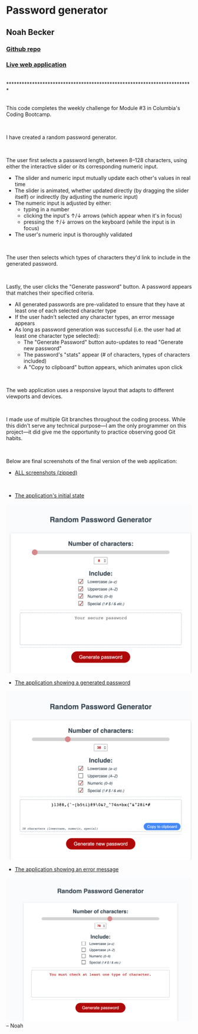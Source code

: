 # Password generator
## Noah Becker

### [Github repo](https://github.com/noah35becker/password-generator/)

### [Live web application](https://noah35becker.github.io/password-generator/)
<br/>
************************************************************************

<br/>
<br/>

This code completes the weekly challenge for Module #3 in Columbia's Coding Bootcamp.


<br/>

I have created a random password generator.


<br/>

The user first selects a password length, between 8–128 characters, using either the interactive slider or its corresponding numeric input.

- The slider and numeric input mutually update each other's values in real time
- The slider is animated, whether updated directly (by dragging the slider itself) or indirectly (by adjusting the numeric input)
- The numeric input is adjusted by either:
    - typing in a number
    - clicking the input's ↑/↓ arrows (which appear when it's in focus)
    - pressing the ↑/↓ arrows on the keyboard (while the input is in focus)
- The user's numeric input is thoroughly validated


<br/>

The user then selects which types of characters they'd link to include in the generated password.


<br/>

Lastly, the user clicks the "Generate password" button. A password appears that matches their specified criteria.

- All generated passwords are pre-validated to ensure that they have at least one of each selected character type
- If the user hadn't selected any character types, an error message appears
- As long as password generation was successful (i.e. the user had at least one character type selected):
    - The "Generate Password" button auto-updates to read "Generate new password"
    - The password's "stats" appear (# of characters, types of characters included)
    - A "Copy to clipboard" button appears, which animates upon click


<br/>

The web application uses a responsive layout that adapts to different viewports and devices.


<br/>

I made use of multiple Git branches throughout the coding process. While this didn't serve any technical purpose—I am the only programmer on this project—it did give me the opportunity to practice observing good Git habits.


<br/>

Below are final screenshots of the final version of the web application:

- [ALL screenshots (zipped)](assets/final-screenshots/ALL-final-screenshots.zip)
<br/>

- [The application's initial state](assets/final-screenshots/initial-state.png)
<img src="assets/final-screenshots/initital-state.png" width="600"/>
<br/>

- [The application showing a generated password](assets/final-screenshots/sample-password.png)
<img src="assets/final-screenshots/sample-password.png" width="600"/>

- [The application showing an error message](assets/final-screenshots/error-msg.png)
<img src="assets/final-screenshots/error-msg.png" width="600"/>



<br/>
– Noah